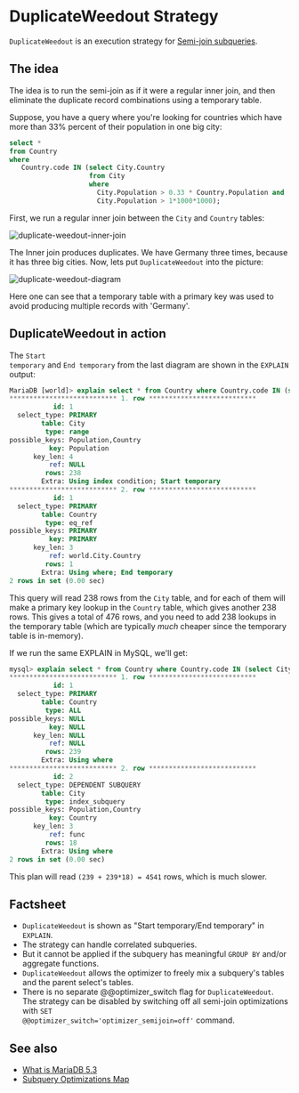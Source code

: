 # DuplicateWeedout Strategy

`DuplicateWeedout` is an execution strategy for [Semi-join subqueries](/replication/optimization-and-tuning/query-optimizations/subquery-optimizations/semi-join-subquery-optimizations/).

## The idea

The idea is to run the semi-join as if it were a regular inner join, and then eliminate the
duplicate record combinations using a temporary table.

Suppose, you have a query where you're looking for countries which have more than 33% percent of their population in one big city:

```sql
select * 
from Country 
where 
   Country.code IN (select City.Country
                    from City 
                    where 
                      City.Population > 0.33 * Country.Population and 
                      City.Population > 1*1000*1000);
```

First, we run a regular inner join between the `City` and `Country` tables:

<img src="/kb/en/duplicateweedout-strategy/+image/duplicate-weedout-inner-join" alt="duplicate-weedout-inner-join" title="duplicate-weedout-inner-join">

The Inner join produces duplicates. We have Germany three times, because it has three big cities.
Now, lets put `DuplicateWeedout` into the picture:

<img src="/kb/en/duplicateweedout-strategy/+image/duplicate-weedout-diagram" alt="duplicate-weedout-diagram" title="duplicate-weedout-diagram">

Here one can see that a temporary table with a primary key was used to avoid producing multiple records with 'Germany'.

## DuplicateWeedout in action

The <code class="fixed" style="white-space:pre-wrap">Start temporary</code> and <code class="fixed" style="white-space:pre-wrap">End temporary</code> from the last diagram are shown in the `EXPLAIN` output:

```sql
MariaDB [world]> explain select * from Country where Country.code IN (select City.Country from City where City.Population > 0.33 * Country.Population and City.Population > 1*1000*1000)\G
*************************** 1. row ***************************
           id: 1
  select_type: PRIMARY
        table: City
         type: range
possible_keys: Population,Country
          key: Population
      key_len: 4
          ref: NULL
         rows: 238
        Extra: Using index condition; Start temporary
*************************** 2. row ***************************
           id: 1
  select_type: PRIMARY
        table: Country
         type: eq_ref
possible_keys: PRIMARY
          key: PRIMARY
      key_len: 3
          ref: world.City.Country
         rows: 1
        Extra: Using where; End temporary
2 rows in set (0.00 sec)
```

This query will read 238 rows from the `City` table, and for each of them will make a primary key lookup in the `Country` table, which gives another 238 rows. This gives a total of 476 rows, and you need to add 238 lookups in the temporary table (which are typically *much* cheaper since the temporary table is in-memory).

If we run the same EXPLAIN in MySQL, we'll get:

```sql
mysql> explain select * from Country where Country.code IN (select City.Country from City where City.Population > 0.33 * Country.Population and City.Population > 1*1000*1000)
*************************** 1. row ***************************
           id: 1
  select_type: PRIMARY
        table: Country
         type: ALL
possible_keys: NULL
          key: NULL
      key_len: NULL
          ref: NULL
         rows: 239
        Extra: Using where
*************************** 2. row ***************************
           id: 2
  select_type: DEPENDENT SUBQUERY
        table: City
         type: index_subquery
possible_keys: Population,Country
          key: Country
      key_len: 3
          ref: func
         rows: 18
        Extra: Using where
2 rows in set (0.00 sec)
```

This plan will read `(239 + 239*18) = 4541` rows, which is much slower.

## Factsheet

- `DuplicateWeedout` is shown as "Start temporary/End temporary" in `EXPLAIN`.
- The strategy can handle correlated subqueries.
- But it cannot be applied if the subquery has meaningful `GROUP BY` and/or aggregate functions.
- `DuplicateWeedout` allows the optimizer to freely mix a subquery's tables and the parent select's tables.
- There is no separate @@optimizer_switch flag for `DuplicateWeedout`. The strategy can be disabled by switching off all semi-join optimizations with <code class="fixed" style="white-space:pre-wrap">SET @@optimizer_switch='optimizer_semijoin=off'</code> command.

## See also

- [What is MariaDB 5.3](/kb/en/what-is-mariadb-53/)
- [Subquery Optimizations Map](/replication/optimization-and-tuning/query-optimizations/subquery-optimizations/subquery-optimizations-map/)
